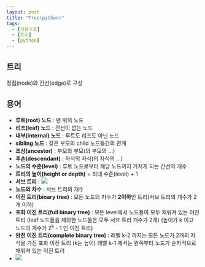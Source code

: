 ```yaml
---
layout: post
title: "Tree(python)"
tags:
  - [자료구조]
  - [트리]
  - [python]
---
```


## 트리

정점(node)와 간선(edge)로 구성

## 용어

- **루트(root) 노드** : 맨 위의 노드
- **리프(leaf) 노드** : 간선이 없는 노드
- **내부(internal) 노드** : 루트도 리프도 아닌 노드
- **sibling 노드** : 같은 부모의 child 노드들간의 관계
- **조상(ancestor)** : 부모의 부모(의 부모의 ...)
- **후손(descendant)** : 자식의 자식(의 자식의 ...)
- **노드의 수준(level)** : 루트 노드로부터 해당 노드까지 거치게 되는 간선의 개수
- **트리의 높이(height or depth)** = 최대 수준(level) + 1
- **서브 트리** :
  ![](https://airvw.github.io\assets\img\github/subtree.png)
- **노드의 차수** : 서브 트리의 개수
- **이진 트리(binary tree)** : 모든 노드의 차수가 **2이하**인 트리(서브 트리의 개수가 2개 이하)
- **포화 이진 트리(full binary tree)** : 모든 level에서 노드들이 모두 채워져 있는 이진 트리
  (leaf 노드들을 제외한 노드들은 모두 서브 트리 개수가 2개)
  (높이가 k 이고 노드의 개수가 2<sup>k</sup> - 1 인 이진 트리)
- **완전 이진 트리(complete binary tree)** :
  레벨 k-2 까지는 모든 노드가 2개의 자식을 가진 포화 이진 트리 (k는 높이)
  레벨 k-1 에서는 왼쪽부터 노드가 순차적으로 채워져 있는 이진 트리
- ![](https://airvw.github.io\assets\img\github/binarytree.png)

